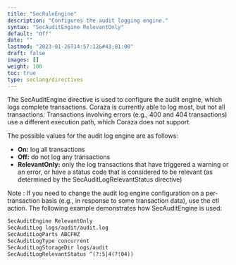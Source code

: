 ```yaml
---
title: "SecRuleEngine"
description: "Configures the audit logging engine."
syntax: "SecAuditEngine RelevantOnly"
default: "Off"
date: ""
lastmod: "2023-01-26T14:57:12&#43;01:00"
draft: false
images: []
weight: 100
toc: true
type: seclang/directives
---
```



The SecAuditEngine directive is used to configure the audit engine, which logs complete
transactions. Coraza is currently able to log most, but not all transactions. Transactions
involving errors (e.g., 400 and 404 transactions) use a different execution path, which
Coraza does not support.

The possible values for the audit log engine are as follows:

- **On:** log all transactions
- **Off:** do not log any transactions
- **RelevantOnly:** only the log transactions that have triggered a warning or an error, or have a status code that is considered to be relevant (as determined by the SecAuditLogRelevantStatus directive)

Note : If you need to change the audit log engine configuration on a per-transaction basis (e.g., in response to some transaction data), use the ctl action. The following example demonstrates how SecAuditEngine is used:

```apache
SecAuditEngine RelevantOnly
SecAuditLog logs/audit/audit.log
SecAuditLogParts ABCFHZ
SecAuditLogType concurrent
SecAuditLogStorageDir logs/audit
SecAuditLogRelevantStatus ^(?:5|4(?!04))
```

